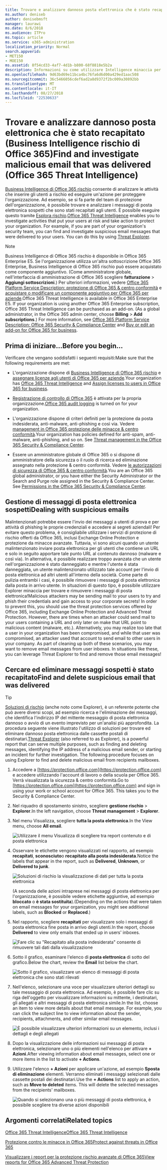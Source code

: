 ```yaml
---
title: Trovare e analizzare dannoso posta elettronica che è stato recapitato (Business Intelligence rischio di Office 365)
ms.author: deniseb
author: denisebmsft
manager: laurawi
ms.date: 8/6/2018
ms.audience: ITPro
ms.topic: article
ms.service: o365-administration
localization_priority: Normal
search.appverid:
- MET150
- MOE150
ms.assetid: 8f54cd33-4af7-4d1b-b800-68f8818e5b2a
description: Informazioni su come utilizzare Intelligence minaccia per trovare e provare a utilizzare e-mail dannoso.
ms.openlocfilehash: 9d63bd69e11bca4bc76fa6d6d00a429ed1aac508
ms.sourcegitcommit: 36c5466056cdef6ad2a8d9372f2bc009a30892bb
ms.translationtype: MT
ms.contentlocale: it-IT
ms.lasthandoff: 08/27/2018
ms.locfileid: "22530633"
---
```

# <a name="find-and-investigate-malicious-email-that-was-delivered-office-365-threat-intelligence"></a><span data-ttu-id="00e4f-103">Trovare e analizzare dannoso posta elettronica che è stato recapitato (Business Intelligence rischio di Office 365)</span><span class="sxs-lookup"><span data-stu-id="00e4f-103">Find and investigate malicious email that was delivered (Office 365 Threat Intelligence)</span></span>

<span data-ttu-id="00e4f-p101">[Business Intelligence di Office 365 rischio](office-365-ti.md) consente di analizzare le attività che inserire gli utenti a rischio ed eseguire un'azione per proteggere l'organizzazione. Ad esempio, se si fa parte del team di protezione dell'organizzazione, è possibile trovare e analizzare i messaggi di posta elettronica sospetti che sono stati recapitati agli utenti. È possibile eseguire questo tramite [Esplora rischio](get-started-with-ti.md#threat-explorer).</span><span class="sxs-lookup"><span data-stu-id="00e4f-p101">[Office 365 Threat Intelligence](office-365-ti.md) enables you to investigate activities that put your users at risk and take action to protect your organization. For example, if you are part of your organization's security team, you can find and investigate suspicious email messages that were delivered to your users. You can do this by using [Threat Explorer](get-started-with-ti.md#threat-explorer).</span></span>
  
> [!NOTE]
> <span data-ttu-id="00e4f-p102">Business Intelligence di Office 365 rischio è disponibile in Office 365 Enterprise E5. Se l'organizzazione utilizza un'altra sottoscrizione Office 365 Enterprise, Business Intelligence di Office 365 rischio può essere acquistato come componente aggiuntivo. (Come amministratore globale, nell'interfaccia di amministrazione di Office 365 scegliere **fatturazione** \> **Aggiungi sottoscrizioni**.) Per ulteriori informazioni, vedere [Office 365 Platform Service Description: protezione di Office 365 &amp; centro conformità](https://technet.microsoft.com/en-us/library/dn933793.aspx) e [acquistare o modificare un componente aggiuntivo per Office 365 per aziende](https://support.office.com/article/4e7b57d6-b93b-457d-aecd-0ea58bff07a6).</span><span class="sxs-lookup"><span data-stu-id="00e4f-p102">Office 365 Threat Intelligence is available in Office 365 Enterprise E5. If your organization is using another Office 365 Enterprise subscription, Office 365 Threat Intelligence can be purchased as an add-on. (As a global administrator, in the Office 365 admin center, choose **Billing** \> **Add subscriptions**.) For more information, see [Office 365 Platform Service Description: Office 365 Security &amp; Compliance Center](https://technet.microsoft.com/en-us/library/dn933793.aspx) and [Buy or edit an add-on for Office 365 for business](https://support.office.com/article/4e7b57d6-b93b-457d-aecd-0ea58bff07a6).</span></span> 
  
## <a name="before-you-begin"></a><span data-ttu-id="00e4f-110">Prima di iniziare...</span><span class="sxs-lookup"><span data-stu-id="00e4f-110">Before you begin...</span></span>

<span data-ttu-id="00e4f-111">Verificare che vengano soddisfatti i seguenti requisiti:</span><span class="sxs-lookup"><span data-stu-id="00e4f-111">Make sure that the following requirements are met:</span></span>
  
- <span data-ttu-id="00e4f-112">L'organizzazione dispone di [Business Intelligence di Office 365 rischio](office-365-ti.md) e [assegnare licenze agli utenti di Office 365 per aziende](https://support.office.com/article/997596b5-4173-4627-b915-36abac6786dc).</span><span class="sxs-lookup"><span data-stu-id="00e4f-112">Your organization has [Office 365 Threat Intelligence](office-365-ti.md) and [Assign licenses to users in Office 365 for business](https://support.office.com/article/997596b5-4173-4627-b915-36abac6786dc).</span></span>
    
- <span data-ttu-id="00e4f-113">[Registrazione di controllo di Office 365](turn-audit-log-search-on-or-off.md) è attivata per la propria organizzazione.</span><span class="sxs-lookup"><span data-stu-id="00e4f-113">[Office 365 audit logging](turn-audit-log-search-on-or-off.md) is turned on for your organization.</span></span> 
    
- <span data-ttu-id="00e4f-p103">L'organizzazione dispone di criteri definiti per la protezione da posta indesiderata, anti-malware, anti-phishing e così via. Vedere [management in Office 365 protezione delle minacce &amp; centro conformità](threat-management.md).</span><span class="sxs-lookup"><span data-stu-id="00e4f-p103">Your organization has policies defined for anti-spam, anti-malware, anti-phishing, and so on. See [Threat management in the Office 365 Security &amp; Compliance Center](threat-management.md).</span></span>
    
- <span data-ttu-id="00e4f-p104">Essere un amministratore globale di Office 365 o si dispone di amministratore della sicurezza o il ruolo di ricerca ed eliminazione assegnato nella protezione &amp; centro conformità. Vedere [le autorizzazioni di sicurezza di Office 365 &amp; centro conformità](permissions-in-the-security-and-compliance-center.md).</span><span class="sxs-lookup"><span data-stu-id="00e4f-p104">You are an Office 365 global administrator, or you have either the Security Administrator or the Search and Purge role assigned in the Security &amp; Compliance Center. See [Permissions in the Office 365 Security &amp; Compliance Center](permissions-in-the-security-and-compliance-center.md).</span></span>
    
## <a name="dealing-with-suspicious-emails"></a><span data-ttu-id="00e4f-118">Gestione di messaggi di posta elettronica sospetti</span><span class="sxs-lookup"><span data-stu-id="00e4f-118">Dealing with suspicious emails</span></span>

<span data-ttu-id="00e4f-p105">Malintenzionati potrebbe essere l'invio dei messaggi a utenti di prova e per attività di phishing le proprie credenziali e accedere ai segreti aziendali! Per evitare questo problema, è consigliabile utilizzare i servizi di protezione di rischio offerti da Office 365, inclusi Exchange Online Protection e protezione da minacce avanzate. Tuttavia, vi sono alcuni quando un utente malintenzionato inviare posta elettronica per gli utenti che contiene un URL e solo in seguito apportare tale punto URL al contenuto dannoso (malware e così via). In alternativa, è possibile realizzare troppo avanzata che un utente nell'organizzazione è stato danneggiato e mentre l'utente è stata danneggiata, un utente malintenzionato utilizzato tale account per l'invio di posta elettronica ad altri utenti all'interno della società. Come parte di pulizia entrambi i casi, è possibile rimuovere i messaggi di posta elettronica dalla posta in arrivo utente. In situazioni di questo tipo, è possibile utilizzare Explorer minaccia per trovare e rimuovere i messaggi di posta elettronica!</span><span class="sxs-lookup"><span data-stu-id="00e4f-p105">Malicious attackers may be sending mail to your users to try and phish their credentials and gain access to your corporate secrets! In order to prevent this, you should use the threat protection services offered by Office 365, including Exchange Online Protection and Advanced Threat Protection. However, there are times when an attacker could send mail to your users containing a URL and only later on make that URL point to malicious content (malware, etc.). Alternatively, you may realize too late that a user in your organization has been compromised, and while that user was compromised, an attacker used that account to send email to other users in your company. As part of cleaning up both of these scenarios, you may want to remove email messages from user inboxes. In situations like these, you can leverage Threat Explorer to find and remove those email messages!</span></span>
  
## <a name="find-and-delete-suspicious-email-that-was-delivered"></a><span data-ttu-id="00e4f-125">Cercare ed eliminare messaggi sospetti è stato recapitato</span><span class="sxs-lookup"><span data-stu-id="00e4f-125">Find and delete suspicious email that was delivered</span></span>

> [!TIP]
> <span data-ttu-id="00e4f-p106">[Soluzioni di rischio](get-started-with-ti.md#threat-explorer) (anche noto come Explorer), è un referente potente che può avere diversi scopi, ad esempio ricerca e l'eliminazione dei messaggi, che identifica l'indirizzo IP del mittente messaggio di posta elettronica dannoso o avvio di un evento imprevisto per un'analisi più approfondita. La procedura seguente viene illustrato l'utilizzo di soluzioni per trovare ed eliminare dannoso posta elettronica dalle cassette postali di destinatari.</span><span class="sxs-lookup"><span data-stu-id="00e4f-p106">[Threat Explorer](get-started-with-ti.md#threat-explorer) (also referred to as Explorer), is a powerful report that can serve multiple purposes, such as finding and deleting messages, identifying the IP address of a malicious email sender, or starting an incident for further investigation. The following procedure focuses on using Explorer to find and delete malicious email from recipients mailboxes.</span></span> 
  
1. <span data-ttu-id="00e4f-p107">Accedere a [https://protection.office.com](https://protection.office.com) e accedere utilizzando l'account di lavoro o della scuola per Office 365. Verrà visualizzata la sicurezza &amp; centro conformità.</span><span class="sxs-lookup"><span data-stu-id="00e4f-p107">Go to [https://protection.office.com](https://protection.office.com) and sign in using your work or school account for Office 365. This takes you to the Security &amp; Compliance Center.</span></span> 
    
2. <span data-ttu-id="00e4f-130">Nel riquadro di spostamento sinistro, scegliere **gestione rischio** \> **Explorer**.</span><span class="sxs-lookup"><span data-stu-id="00e4f-130">In the left navigation, choose **Threat management** \> **Explorer**.</span></span>
    
3. <span data-ttu-id="00e4f-131">Nel menu Visualizza, scegliere **tutta la posta elettronica**.</span><span class="sxs-lookup"><span data-stu-id="00e4f-131">In the View menu, choose **All email**.</span></span>
    
    ![Utilizzare il menu Visualizza di scegliere tra report contenuto e di posta elettronica](media/d39013ff-93b6-42f6-bee5-628895c251c2.png)
  
4. <span data-ttu-id="00e4f-133">Osservare le etichette vengono visualizzati nel rapporto, ad esempio **recapitati**, **sconosciuto**o **recapitato alla posta indesiderata**.</span><span class="sxs-lookup"><span data-stu-id="00e4f-133">Notice the labels that appear in the report, such as **Delivered**, **Unknown**, or **Delivered to junk**.</span></span>
    
    ![Soluzioni di rischio la visualizzazione di dati per tutta la posta elettronica](media/208826ed-a85e-446f-b276-b5fdc312fbcb.png)
  
    <span data-ttu-id="00e4f-135">(A seconda delle azioni intraprese nei messaggi di posta elettronica per l'organizzazione, è possibile vedere etichette aggiuntive, ad esempio **bloccato** o **è stata sostituita**).</span><span class="sxs-lookup"><span data-stu-id="00e4f-135">(Depending on the actions that were taken on email messages for your organization, you might see additional labels, such as **Blocked** or **Replaced**.)</span></span>
    
5. <span data-ttu-id="00e4f-136">Nel rapporto, scegliere **recapitati** per visualizzare solo i messaggi di posta elettronica fine posta in arrivo degli utenti.</span><span class="sxs-lookup"><span data-stu-id="00e4f-136">In the report, choose **Delivered** to view only emails that ended up in users' inboxes.</span></span> 
    
    ![Fare clic su "Recapitato alla posta indesiderata" consente di rimuovere tali dati dalla visualizzazione](media/e6fb2e47-461e-4f6f-8c65-c331bd858758.png)
  
6. <span data-ttu-id="00e4f-138">Sotto il grafico, esaminare l'elenco di **posta elettronica** di sotto del grafico.</span><span class="sxs-lookup"><span data-stu-id="00e4f-138">Below the chart, review the **Email** list below the chart.</span></span> 
    
    ![Sotto il grafico, visualizzare un elenco di messaggi di posta elettronica che sono stati rilevati](media/dfb60590-1236-499d-97da-86c68621e2bc.png)
  
7. <span data-ttu-id="00e4f-p108">Nell'elenco, selezionare una voce per visualizzare ulteriori dettagli su tale messaggio di posta elettronica. Ad esempio, è possibile fare clic su riga dell'oggetto per visualizzare informazioni su mittente, i destinatari, gli allegati e altri messaggi di posta elettronica simile.</span><span class="sxs-lookup"><span data-stu-id="00e4f-p108">In the list, choose an item to view more details about that email message. For example, you can click the subject line to view information about the sender, recipients, attachments, and other similar email messages.</span></span>
    
    ![È possibile visualizzare ulteriori informazioni su un elemento, inclusi i dettagli e degli allegati](media/5a5707c3-d62a-4610-ae7b-900fff8708b2.png)
  
8. <span data-ttu-id="00e4f-143">Dopo la visualizzazione delle informazioni sui messaggi di posta elettronica, selezionare uno o più elementi nell'elenco per attivare **+ Azioni**.</span><span class="sxs-lookup"><span data-stu-id="00e4f-143">After viewing information about email messages, select one or more items in the list to activate **+ Actions**.</span></span>
    
9. <span data-ttu-id="00e4f-p109">Utilizzare l'elenco **+ Azioni** per applicare un'azione, ad esempio **Sposta di eliminazione** elementi. Verranno eliminati i messaggi selezionati dalle cassette postali dei destinatari.</span><span class="sxs-lookup"><span data-stu-id="00e4f-p109">Use the **+ Actions** list to apply an action, such as **Move to deleted** items. This will delete the selected messages from the recipients' mailboxes.</span></span> 
    
    ![Quando si selezionano una o più messaggi di posta elettronica, è possibile scegliere tra diverse azioni disponibili](media/ef12e10c-60a7-4f66-8f76-68d77ae26de1.png)
  
## <a name="related-topics"></a><span data-ttu-id="00e4f-147">Argomenti correlati</span><span class="sxs-lookup"><span data-stu-id="00e4f-147">Related topics</span></span>

[<span data-ttu-id="00e4f-148">Office 365 Threat Intelligence</span><span class="sxs-lookup"><span data-stu-id="00e4f-148">Office 365 Threat Intelligence</span></span>](office-365-ti.md)
  
[<span data-ttu-id="00e4f-149">Protezione contro le minacce in Office 365</span><span class="sxs-lookup"><span data-stu-id="00e4f-149">Protect against threats in Office 365</span></span>](protect-against-threats.md)
  
[<span data-ttu-id="00e4f-150">Visualizzare i report per la protezione rischio avanzate di Office 365</span><span class="sxs-lookup"><span data-stu-id="00e4f-150">View reports for Office 365 Advanced Threat Protection</span></span>](view-reports-for-atp.md)
  

